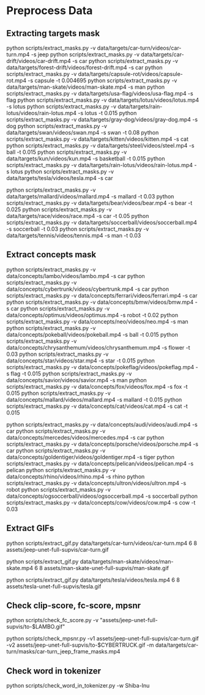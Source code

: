 # Preprocess Data

## Extracting targets mask 
python scripts/extract_masks.py -v data/targets/car-turn/videos/car-turn.mp4 -s jeep
python scripts/extract_masks.py -v data/targets/car-drift/videos/car-drift.mp4 -s car
python scripts/extract_masks.py -v data/targets/forest-drift/videos/forest-drift.mp4 -s car
python scripts/extract_masks.py -v data/targets/capsule-rot/videos/capsule-rot.mp4 -s capsule -t 0.004695
python scripts/extract_masks.py -v data/targets/man-skate/videos/man-skate.mp4 -s man
python scripts/extract_masks.py -v data/targets/usa-flag/videos/usa-flag.mp4 -s flag
python scripts/extract_masks.py -v data/targets/lotus/videos/lotus.mp4 -s lotus
python scripts/extract_masks.py -v data/targets/rain-lotus/videos/rain-lotus.mp4 -s lotus -t 0.015
python scripts/extract_masks.py -v data/targets/gray-dog/videos/gray-dog.mp4 -s dog
python scripts/extract_masks.py -v data/targets/swan/videos/swan.mp4 -s swan -t 0.08
python scripts/extract_masks.py -v data/targets/kitten/videos/kitten.mp4 -s cat
python scripts/extract_masks.py -v data/targets/steel/videos/steel.mp4 -s ball -t 0.015
python scripts/extract_masks.py -v data/targets/kun/videos/kun.mp4 -s basketball -t 0.015
python scripts/extract_masks.py -v data/targets/rain-lotus/videos/rain-lotus.mp4 -s lotus
python scripts/extract_masks.py -v data/targets/tesla/videos/tesla.mp4 -s car

python scripts/extract_masks.py -v data/targets/mallard/videos/mallard.mp4 -s mallard -t 0.03
python scripts/extract_masks.py -v data/targets/bear/videos/bear.mp4 -s bear -t 0.025
python scripts/extract_masks.py -v data/targets/race/videos/race.mp4 -s car -t 0.05
python scripts/extract_masks.py -v data/targets/soccerball/videos/soccerball.mp4 -s soccerball -t 0.03
python scripts/extract_masks.py -v data/targets/tennis/videos/tennis.mp4 -s man -t 0.03


## Extract concepts mask
python scripts/extract_masks.py -v data/concepts/lambo/videos/lambo.mp4 -s car
python scripts/extract_masks.py -v data/concepts/cybertrunk/videos/cybertrunk.mp4 -s car
python scripts/extract_masks.py -v data/concepts/ferrari/videos/ferrari.mp4 -s car
python scripts/extract_masks.py -v data/concepts/bmw/videos/bmw.mp4 -s car
python scripts/extract_masks.py -v data/concepts/optimus/videos/optimus.mp4 -s robot -t 0.02
python scripts/extract_masks.py -v data/concepts/neo/videos/neo.mp4 -s man
python scripts/extract_masks.py -v data/concepts/pokeball/videos/pokeball.mp4 -s ball -t 0.015
python scripts/extract_masks.py -v data/concepts/chrysanthemum/videos/chrysanthemum.mp4 -s flower -t 0.03
python scripts/extract_masks.py -v data/concepts/star/videos/star.mp4 -s star -t 0.015
python scripts/extract_masks.py -v data/concepts/pokeflag/videos/pokeflag.mp4 -s flag -t 0.015
python scripts/extract_masks.py -v data/concepts/savior/videos/savior.mp4 -s man
python scripts/extract_masks.py -v data/concepts/fox/videos/fox.mp4 -s fox -t 0.015
python scripts/extract_masks.py -v data/concepts/mallard/videos/mallard.mp4 -s mallard -t 0.015
python scripts/extract_masks.py -v data/concepts/cat/videos/cat.mp4 -s cat -t 0.015

python scripts/extract_masks.py -v data/concepts/audi/videos/audi.mp4 -s car
python scripts/extract_masks.py -v data/concepts/mercedes/videos/mercedes.mp4 -s car
python scripts/extract_masks.py -v data/concepts/porsche/videos/porsche.mp4 -s car
python scripts/extract_masks.py -v data/concepts/goldentiger/videos/goldentiger.mp4 -s tiger
python scripts/extract_masks.py -v data/concepts/pelican/videos/pelican.mp4 -s pelican
python scripts/extract_masks.py -v data/concepts/rhino/videos/rhino.mp4 -s rhino
python scripts/extract_masks.py -v data/concepts/ultron/videos/ultron.mp4 -s robot
python scripts/extract_masks.py -v data/concepts/ogsoccerball/videos/ogsoccerball.mp4 -s soccerball
python scripts/extract_masks.py -v data/concepts/cow/videos/cow.mp4 -s cow -t 0.03



## Extract GIFs
python scripts/extract_gif.py data/targets/car-turn/videos/car-turn.mp4 6 8 assets/jeep-unet-full-supvis/car-turn.gif

python scripts/extract_gif.py data/targets/man-skate/videos/man-skate.mp4 6 8 assets/man-skate-unet-full-supvis/man-skate.gif

python scripts/extract_gif.py data/targets/tesla/videos/tesla.mp4 6 8 assets/tesla-unet-full-supvis/tesla.gif


## Check clip-score, fc-score, mpsnr
python scripts/check_fc_score.py -v "assets/jeep-unet-full-supvis/to-\$LAMBO.gif"

python scripts/check_mpsnr.py -v1 assets/jeep-unet-full-supvis/car-turn.gif -v2 assets/jeep-unet-full-supvis/to-\$CYBERTRUCK.gif -m data/targets/car-turn/masks/car-turn_jeep_frame_masks.mp4

## Check word in tokenizer
python scripts/check_word_in_tokenizer.py -w Shiba-Inu